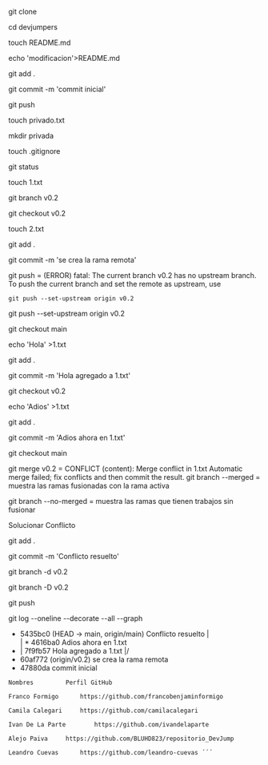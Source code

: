 git clone


cd devjumpers


touch README.md


echo 'modificacion'>README.md


git add .


git commit -m 'commit inicial'


git push


touch privado.txt


mkdir privada


touch .gitignore


git status


touch 1.txt


git branch v0.2


git checkout v0.2


touch 2.txt


git add .


git commit -m 'se crea la rama remota'


git push = (ERROR) fatal: The current branch v0.2 has no upstream branch.
To push the current branch and set the remote as upstream, use

    git push --set-upstream origin v0.2

git push --set-upstream origin v0.2


git checkout main


echo 'Hola' >1.txt


git add .


git commit -m 'Hola agregado a 1.txt'


git checkout v0.2


echo 'Adios' >1.txt


git add .


git commit -m 'Adios ahora en 1.txt'


git checkout main


git merge v0.2 = CONFLICT (content): Merge conflict in 1.txt
Automatic merge failed; fix conflicts and then commit the result.
git branch --merged = muestra las ramas fusionadas con la rama activa


git branch --no-merged = muestra las ramas que tienen trabajos sin fusionar


Solucionar Conflicto


git add .


git commit -m 'Conflicto resuelto'


git branch -d v0.2


git branch -D v0.2


git push


git log --oneline --decorate --all --graph


*   5435bc0 (HEAD -> main, origin/main) Conflicto resuelto
|\
| * 4616ba0 Adios ahora en 1.txt
* | 7f9fb57 Hola agregado a 1.txt
|/
* 60af772 (origin/v0.2) se crea la rama remota
* 47880da commit inicial

``` 
Nombres			Perfil GitHub

Franco Formigo		https://github.com/francobenjaminformigo

Camila Calegari		https://github.com/camilacalegari

Ivan De La Parte		https://github.com/ivandelaparte

Alejo Paiva		https://github.com/BLUHD823/repositorio_DevJump

Leandro Cuevas		https://github.com/leandro-cuevas ´´´